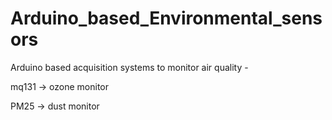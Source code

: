 # Arduino_based_Environmental_sensors
Arduino based acquisition systems to monitor air quality - 

mq131 -> ozone monitor 

PM25 -> dust monitor 
